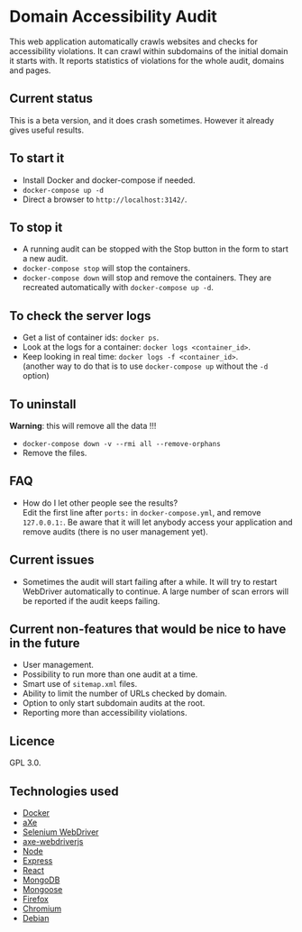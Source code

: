 # Domain Accessibility Audit

This web application automatically crawls websites and checks for accessibility violations.
It can crawl within subdomains of the initial domain it starts with.
It reports statistics of violations for the whole audit, domains and pages.

## Current status
This is a beta version, and it does crash sometimes.
However it already gives useful results.

## To start it
- Install Docker and docker-compose if needed.
- `docker-compose up -d`
- Direct a browser to `http://localhost:3142/`.

## To stop it
- A running audit can be stopped with the Stop button in the form to start a new audit.
- `docker-compose stop` will stop the containers.
- `docker-compose down` will stop and remove the containers. They are recreated automatically with `docker-compose up -d`.

## To check the server logs
- Get a list of container ids: `docker ps`.
- Look at the logs for a container: `docker logs <container_id>`.
- Keep looking in real time: `docker logs -f <container_id>`.  
  (another way to do that is to use `docker-compose up` without the `-d` option)

## To uninstall
**Warning**: this will remove all the data !!!
- `docker-compose down -v --rmi all --remove-orphans`
- Remove the files.

## FAQ
- How do I let other people see the results?  
Edit the first line after `ports:` in `docker-compose.yml`, and remove `127.0.0.1:`. Be aware that it will let anybody access your application and remove audits (there is no user management yet).

## Current issues
- Sometimes the audit will start failing after a while. It will try to restart WebDriver automatically to continue. A large number of scan errors will be reported if the audit keeps failing.

## Current non-features that would be nice to have in the future
- User management.
- Possibility to run more than one audit at a time.
- Smart use of `sitemap.xml` files.
- Ability to limit the number of URLs checked by domain.
- Option to only start subdomain audits at the root.
- Reporting more than accessibility violations.

## Licence
GPL 3.0.

## Technologies used
- [Docker](https://www.docker.com/)
- [aXe](https://github.com/dequelabs/axe-core)
- [Selenium WebDriver](https://www.seleniumhq.org/projects/webdriver/)
- [axe-webdriverjs](https://github.com/dequelabs/axe-webdriverjs)
- [Node](https://nodejs.org/)
- [Express](https://expressjs.com/)
- [React](https://reactjs.org/)
- [MongoDB](https://www.mongodb.com/)
- [Mongoose](https://mongoosejs.com/)
- [Firefox](https://www.mozilla.org/en-US/firefox/)
- [Chromium](https://www.chromium.org/Home)
- [Debian](https://www.debian.org/)
